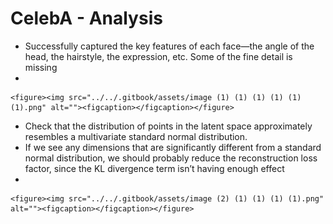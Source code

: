 # CelebA - Analysis

* Successfully captured the key features of each face—the angle of the head, the hairstyle, the expression, etc. Some of the fine detail is missing
*

    <figure><img src="../../.gitbook/assets/image (1) (1) (1) (1) (1) (1).png" alt=""><figcaption></figcaption></figure>
* Check that the distribution of points in the latent space approximately resembles a multivariate standard normal distribution.&#x20;
* If we see any dimensions that are significantly different from a standard normal distribution, we should probably reduce the reconstruction loss factor, since the KL divergence term isn’t having enough effect
*

    <figure><img src="../../.gitbook/assets/image (2) (1) (1) (1) (1).png" alt=""><figcaption></figcaption></figure>
